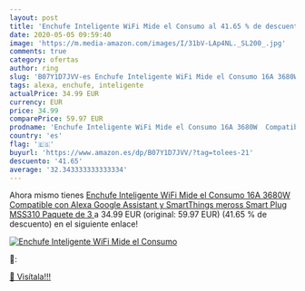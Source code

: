 ```yaml
---
layout: post
title: 'Enchufe Inteligente WiFi Mide el Consumo al 41.65 % de descuento'
date: 2020-05-05 09:59:40
image: 'https://m.media-amazon.com/images/I/31bV-LAp4NL._SL200_.jpg'
comments: true
category: ofertas
author: ring
slug: 'B07Y1D7JVV-es Enchufe Inteligente WiFi Mide el Consumo 16A 3680W...'
tags: alexa, enchufe, inteligente
actualPrice: 34.99 EUR
currency: EUR
price: 34.99
comparePrice: 59.97 EUR
prodname: 'Enchufe Inteligente WiFi Mide el Consumo 16A 3680W  Compatible con Alexa  Google Assistant y SmartThings  meross Smart Plug  MSS310  Paquete de 3 '
country: 'es'
flag: '🇪🇸'
buyurl: 'https://www.amazon.es/dp/B07Y1D7JVV/?tag=tolees-21'
descuento: '41.65'
average: '32.343333333333334'
---
```


Ahora mismo tienes [Enchufe Inteligente WiFi Mide el Consumo 16A 3680W  Compatible con Alexa  Google Assistant y SmartThings  meross Smart Plug  MSS310  Paquete de 3 ](https://www.amazon.es/dp/B07Y1D7JVV/?tag=tolees-21) a 34.99 EUR (original: 59.97 EUR) (41.65 %  de descuento) en el siguiente enlace!

[![Enchufe Inteligente WiFi Mide el Consumo](https://m.media-amazon.com/images/I/31bV-LAp4NL._SL200_.jpg)](https://www.amazon.es/dp/B07Y1D7JVV/?tag=tolees-21)

🔎:


[🛒 Visítala!!!](https://www.amazon.es/dp/B07Y1D7JVV/?tag=tolees-21)

